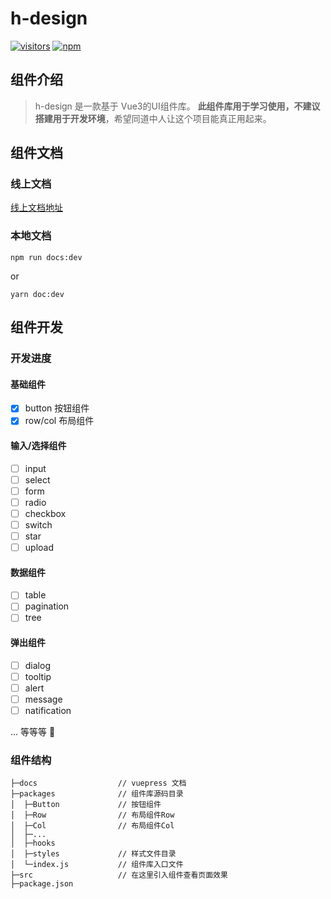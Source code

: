 # h-design
[![visitors](https://visitor-badge.laobi.icu/badge?page_id=hunterxing.h-design)](https://github.com/hunterxing/h-design.git)
[![npm](https://img.shields.io/npm/dt/h-design?label=h-design&logo=npm)](https://www.npmjs.com/package/h-design)
## 组件介绍
> h-design 是一款基于 Vue3的UI组件库。
> **此组件库用于学习使用，不建议搭建用于开发环境**，希望同道中人让这个项目能真正用起来。
## 组件文档

### 线上文档
[线上文档地址](http://notfound404.cn:8000/)
### 本地文档
```
npm run docs:dev

```
or 
```
yarn doc:dev
```

## 组件开发

### 开发进度
#### 基础组件
- [x]  button 按钮组件
- [x]  row/col 布局组件

#### 输入/选择组件
- [ ]  input
- [ ]  select
- [ ]  form
- [ ]  radio
- [ ]  checkbox
- [ ]  switch
- [ ]  star
- [ ]  upload

#### 数据组件
- [ ]  table
- [ ]  pagination
- [ ]  tree

#### 弹出组件
- [ ] dialog
- [ ] tooltip
- [ ] alert
- [ ] message
- [ ] natification

... 等等等 🎯

### 组件结构
```
├─docs                  // vuepress 文档
├─packages              // 组件库源码目录
│  ├─Button             // 按钮组件
│  ├─Row                // 布局组件Row
│  ├─Col                // 布局组件Col
│  ├─...
│  ├─hooks              
│  ├─styles             // 样式文件目录
│  └─index.js           // 组件库入口文件
├─src                   // 在这里引入组件查看页面效果
├─package.json
```